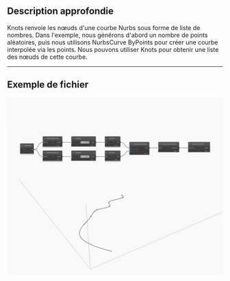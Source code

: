 ## Description approfondie
Knots renvoie les nœuds d'une courbe Nurbs sous forme de liste de nombres. Dans l'exemple, nous générons d'abord un nombre de points aléatoires, puis nous utilisons NurbsCurve ByPoints pour créer une courbe interpolée via les points. Nous pouvons utiliser Knots pour obtenir une liste des nœuds de cette courbe.
___
## Exemple de fichier

![Knots](./Autodesk.DesignScript.Geometry.NurbsCurve.Knots_img.jpg)

